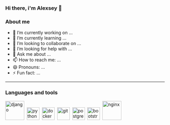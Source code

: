 ### Hi there, i'm Alexsey 👋


### About me
- 🔭 I’m currently working on ...
- 🌱 I’m currently learning ...
- 👯 I’m looking to collaborate on ...
- 🤔 I’m looking for help with ...
- 💬 Ask me about ...
- 📫 How to reach me: ...
- 😄 Pronouns: ...
- ⚡ Fun fact: ...

---

### Languages and tools
<div class="icons-container">
    <img src="https://static.djangoproject.com/img/logos/django-logo-negative.svg" title="django" width="60" height="60"/>&nbsp;
    <img src="https://cdn.jsdelivr.net/gh/devicons/devicon/icons/python/python-original.svg" title="python" width="40" height="40"/>&nbsp;
    <img src="https://cdn.jsdelivr.net/gh/devicons/devicon/icons/docker/docker-plain-wordmark.svg" title="docker" width="40" height="40"/>&nbsp; 
    <img src="https://cdn.jsdelivr.net/gh/devicons/devicon/icons/git/git-original.svg" title="git" width="40" height="40"/>&nbsp;      
    <img src="https://cdn.jsdelivr.net/gh/devicons/devicon/icons/postgresql/postgresql-plain.svg" title="postgresql" width="40" height="40"/>&nbsp; 
    <img src="https://cdn.jsdelivr.net/gh/devicons/devicon/icons/bootstrap/bootstrap-original.svg" title="bootstrap" width="40" height="40"/>&nbsp;
    <img src="https://cdn.jsdelivr.net/gh/devicons/devicon/icons/nginx/nginx-original.svg" title="nginx" width="60" height="60"/>&nbsp; 
</div>
